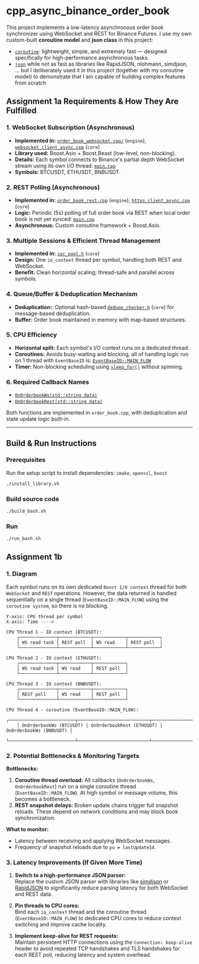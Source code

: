 # cpp_async_binance_order_book

This project implements a low-latency asynchronous order book synchronizer using WebSocket and REST for Binance Futures.
I use my own custom-built **coroutine model** and **json class** in this project:
- [`coroutine`](core/coroutine): lightweight, simple, and extremely fast — designed specifically for high-performance asynchronous tasks.
- [`json`](core/json) while not as fast as libraries like RapidJSON, nlohmann, simdjson, ... but I deliberately used it in this project (together with my coroutine model) to demonstrate that I am capable of building complex features from scratch

## Assignment 1a Requirements & How They Are Fulfilled

### 1. WebSocket Subscription (Asynchronous)
- **Implemented in:** [`order_book_websocket.cpp/`](engine/order_book/order_book_websocket/order_book_websocket.cpp) (`engine`), [`websocket_client_async.cpp`](core/websocket/websocket_client_async.cpp) (`core`)
- **Library used:** Boost.Asio + Boost.Beast (low-level, non-blocking).
- **Details:** Each symbol connects to Binance's partial depth WebSocket stream using its own I/O thread: [`main.cpp`](https://github.com/huutam1991/cpp_async_binance_order_book/blob/d9962cb1f6ea812caceb66eb965536f23835f3eb/engine/main.cpp#L19-L41)
- **Symbols:** BTCUSDT, ETHUSDT, BNBUSDT.

### 2. REST Polling (Asynchronous)
- **Implemented in:** [`order_book_rest.cpp`](engine/order_book/order_book_rest/order_book_rest.cpp) (`engine`), [`https_client_async.cpp`](core/https_client/https_client_async.cpp) (`core`)
- **Logic:** Periodic (5s) polling of full order book via REST when local order book is not yet synced: [`main.cpp`](https://github.com/huutam1991/cpp_async_binance_order_book/blob/d9962cb1f6ea812caceb66eb965536f23835f3eb/engine/main.cpp#L43-L55)
- **Asynchronous:** Custom coroutine framework + Boost.Asio.

### 3. Multiple Sessions & Efficient Thread Management
- **Implemented in:** [`ioc_pool.h`](core/ioc_pool.h) (`core`)
- **Design:** One `io_context` thread per symbol, handling both REST and WebSocket.
- **Benefit:** Clean horizontal scaling; thread-safe and parallel across symbols.

### 4. Queue/Buffer & Deduplication Mechanism
- **Deduplication:**: Optional hash-based [`dedupe_checker.h`](core/dedupe_checker.h) (`core`) for message-based deduplication.
- **Buffer:** Order book maintained in memory with map-based structures.

### 5. CPU Efficiency
- **Horizontal split:** Each symbol's I/O context runs on a dedicated thread.
- **Coroutines:** Avoids busy-waiting and blocking, all of handling logic run on 1 thread with `EventBaseID` is: [`EventBaseID::MAIN_FLOW`](https://github.com/huutam1991/cpp_async_binance_order_book/blob/d9962cb1f6ea812caceb66eb965536f23835f3eb/engine/main.cpp#L64)
- **Timer:** Non-blocking scheduling using [`sleep_for()`](https://github.com/huutam1991/cpp_async_binance_order_book/blob/d9962cb1f6ea812caceb66eb965536f23835f3eb/engine/main.cpp#L54) without spinning. 

### 6. Required Callback Names
- [`OnOrderbookWs(std::string data)`](https://github.com/huutam1991/cpp_async_binance_order_book/blob/d9962cb1f6ea812caceb66eb965536f23835f3eb/engine/order_book/order_book.cpp#L33) 
- [`OnOrderbookRest(std::string data)`](https://github.com/huutam1991/cpp_async_binance_order_book/blob/d9962cb1f6ea812caceb66eb965536f23835f3eb/engine/order_book/order_book.cpp#L116) 

Both functions are implemented in `order_book.cpp`, with deduplication and state update logic built-in.

---

## Build & Run Instructions

### Prerequisites
Run the setup script to install dependencies: `cmake`, `openssl`, `boost`

```bash
./install_library.sh
```

### Build source code

```bash
./build_bash.sh
```

### Run 

```bash
./run_bash.sh
```

## Assignment 1b
### 1. Diagram
Each symbol runs on its own dedicated `Boost I/O context` thread for both `WebSocket` and `REST` operations.
However, the data returned is handled sequentially on a single thread (`EventBaseID::MAIN_FLOW`) using the `coroutine system`, so there is no blocking.

```
Y-axis: CPU thread per symbol
X-axis: Time ---->

CPU Thread 1 - IO context (BTCUSDT):
    ┌──────────────┬────────────┬────────────┬────────────┐
    │ WS read task │ REST poll  │ WS read    │ REST poll  │
    └──────────────┴────────────┴────────────┴────────────┘

CPU Thread 2 - IO context (ETHUSDT):
    ┌──────────────┬────────────┬────────────┐
    │ WS read task │ WS read    │ REST poll  │
    └──────────────┴────────────┴────────────┘

CPU Thread 3 - IO context (BNBUSDT):
    ┌──────────────┬────────────┬────────────┐
    │ REST poll    │ WS read    │ REST poll  │
    └──────────────┴────────────┴────────────┘

CPU Thread 4 - coroutine (EventBaseID::MAIN_FLOW):
    ┌─────────────────────────┬───────────────────────────┬─────────────────────────┐
    │ OnOrderbookWs (BTCUSDT) │ OnOrderbookRest (ETHUSDT) │ OnOrderbookWs (BNBUSDT) │
    └─────────────────────────┴───────────────────────────┴─────────────────────────┘
```

### 2. Potential Bottlenecks & Monitoring Targets

**Bottlenecks:**
1. **Coroutine thread overload:** All callbacks (`OnOrderbookWs`, `OnOrderbookRest`) run on a single coroutine thread (`EventBaseID::MAIN_FLOW`). At high symbol or message volume, this becomes a bottleneck.
2. **REST snapshot delays:** Broken update chains trigger full snapshot reloads. These depend on network conditions and may block book synchronization.

**What to monitor:**
- Latency between receiving and applying WebSocket messages.
- Frequency of snapshot reloads due to `pu ≠ lastUpdateId`.

### 3. Latency Improvements (If Given More Time)
1. **Switch to a high-performance JSON parser:**  
   Replace the custom JSON parser with libraries like [simdjson](https://github.com/simdjson/simdjson) or [RapidJSON](https://github.com/Tencent/rapidjson) to significantly reduce parsing latency for both WebSocket and REST data.

2. **Pin threads to CPU cores:**  
   Bind each `io_context` thread and the coroutine thread (`EventBaseID::MAIN_FLOW`) to dedicated CPU cores to reduce context switching and improve cache locality.

3. **Implement keep-alive for REST requests:**  
   Maintain persistent HTTP connections using the `Connection: keep-alive` header to avoid repeated TCP handshakes and TLS handshakes for each REST poll, reducing latency and system overhead.
